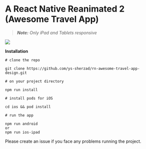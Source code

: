 # A React Native Reanimated 2 (Awesome Travel App)
>*<b>Note:</b> Only iPad and Tablets responsive*

![](awesome-travel-app.gif)

**Installation**

```
# clone the repo

git clone https://github.com/ys-sherzad/rn-awesome-travel-app-design.git
```

```
# on your project directory

npm run install
```

```
# install pods for iOS

cd ios && pod install
```

```
# run the app

npm run android
or 
npm run ios-ipad
```

Please create an issue if you face any problems running the project.